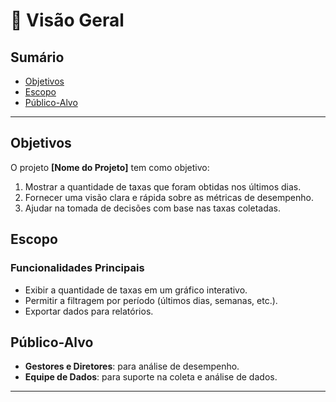 # 📖 Visão Geral

## Sumário
- [Objetivos](#objetivos)
- [Escopo](#escopo)
- [Público-Alvo](#público-alvo)

---

## Objetivos

O projeto **[Nome do Projeto]** tem como objetivo:

1. Mostrar a quantidade de taxas que foram obtidas nos últimos dias.
2. Fornecer uma visão clara e rápida sobre as métricas de desempenho.
3. Ajudar na tomada de decisões com base nas taxas coletadas.

## Escopo

### Funcionalidades Principais
- Exibir a quantidade de taxas em um gráfico interativo.
- Permitir a filtragem por período (últimos dias, semanas, etc.).
- Exportar dados para relatórios.

## Público-Alvo
- **Gestores e Diretores**: para análise de desempenho.
- **Equipe de Dados**: para suporte na coleta e análise de dados.

---